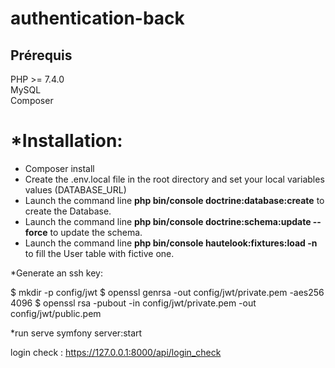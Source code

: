 # authentication-back

## Prérequis
 PHP >= 7.4.0 \
 MySQL \
 Composer 

*Installation:
=======

* Composer install
* Create the .env.local file in the root directory and set your local variables values (DATABASE_URL)
* Launch the command line **php bin/console doctrine:database:create** to create the Database. 
* Launch the command line **php bin/console doctrine:schema:update --force** to update the schema.
* Launch the command line **php bin/console hautelook:fixtures:load -n** to fill the User table with fictive one.


*Generate an ssh key:

$ mkdir -p config/jwt
$ openssl genrsa -out config/jwt/private.pem -aes256 4096
$ openssl rsa -pubout -in config/jwt/private.pem -out config/jwt/public.pem

*run serve
symfony server:start

login check : https://127.0.0.1:8000/api/login_check